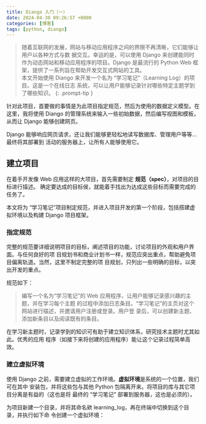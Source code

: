```yaml
---
title: Diango 入门（一）
date: 2024-04-30 09:26:57 +0800
categories: [博客]
tags: [python, diango]
---
```


> 随着互联网的发展，网站与移动应用程序之间的界限不再清晰，它们能够让用户以各种方式与数
据交互。幸运的是，可以使用 Django 来创建能同时作为动态网站和移动应用程序的项目。Django 
是最流行的 Python Web 框架，提供了一系列旨在帮助开发交互式网站的工具。<br/>
本文开始使用 Diango 来开发一个名为 “学习笔记”（Learning Log）的项目。这是一个在线日志
系统，可以让用户能够记录针对哪些特定主题学到了哪些知识。
{: .prompt-tip }


针对此项目，首要做的事情是为此项目指定规范，然后为使用的数据定义模型。在这里，我将使用 
Diango 的管理系统来输入一些初始数据，然后编写视图和模板，从而让 Django 能够创建网页。

Django 能够响应网页请求，还让我们能够更轻松地读写数据库、管理用户等等...最终将其部署到
活动的服务器上，让所有人能够使用它。


## 建立项目

在着手开发像 Web 应用这样的大项目，首先需要制定 **规范（spec）**，对项目的目标进行描述。
确定要达成的目标侯，就能着手找出为达成这些目标而需要完成的任务了。

本文将为 “学习笔记”项目制定规范，并进入项目开发的第一个阶段，包括搭建虚拟环境以及构建
Django 项目框架。

### 指定规范

完整的规范要详细说明项目的目标，阐述项目的功能，讨论项目的外观和用户界面。与任何良好的项
目规划书和商业计划书一样，规范应突出重点，帮助避免项目偏离轨道。当然，这里不制定完整的项
目规划，只列出一些明确的目标，以突出开发的重点。

规范如下：

> 编写一个名为“学习笔记”的 Web 应用程序，让用户能够记录感兴趣的主题，并在学习每个主题
的过程中添加日志条目。“学习笔记”的主页对这个网站进行描述，并邀请用户注册或登录。用户登
录后，可以创建新主题、添加新条目以及阅读既有的条目。

在学习新主题时，记录学到的知识可有助于建立知识体系，研究技术主题时尤其如此。优秀的应用
程序（如接下来将创建的应用程序）能让这个记录过程简单高效。

### 建立虚拟环境

使用 Django 之前，需要建立虚拟的工作环境。**虚拟环境**是系统的一个位置，我们可在其中
安装包，并将这些包与其他 Python 包隔离开来。将项目的库与其它项目分离是有益的（这也是将
最终的 “学习笔记” 部署到服务器，这也是必须的）。

为项目新建一个目录，并将其命名欸 learning_log，再在终端中切换到这个目录，并执行如下命
令创建一个虚拟环境：
